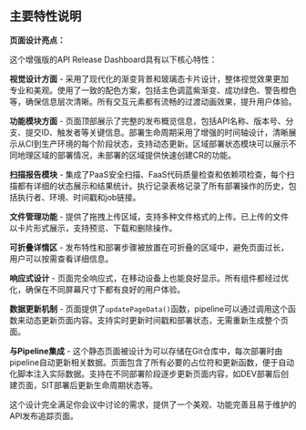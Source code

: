 ## 主要特性说明

**页面设计亮点：**

这个增强版的API Release Dashboard具有以下核心特性：

**视觉设计方面** - 采用了现代化的渐变背景和玻璃态卡片设计，整体视觉效果更加专业和美观。使用了一致的配色方案，包括主色调蓝紫渐变、成功绿色、警告橙色等，确保信息层次清晰。所有交互元素都有流畅的过渡动画效果，提升用户体验。

**功能模块方面** - 页面顶部展示了完整的发布概览信息，包括API名称、版本号、分支、提交ID、触发者等关键信息。部署生命周期采用了增强的时间轴设计，清晰展示从CI到生产环境的每个阶段状态，支持动态更新。区域部署状态模块可以展示不同地理区域的部署情况，未部署的区域提供快速创建CR的功能。

**扫描报告模块** - 集成了PaaS安全扫描、FaaS代码质量检查和依赖项检查，每个扫描都有详细的状态展示和结果统计。执行记录表格记录了所有部署操作的历史，包括执行者、环境、时间戳和job链接。

**文件管理功能** - 提供了拖拽上传区域，支持多种文件格式的上传。已上传的文件以卡片形式展示，支持预览、下载和删除操作。

**可折叠详情区** - 发布特性和部署步骤被放置在可折叠的区域中，避免页面过长，用户可以按需查看详细信息。

**响应式设计** - 页面完全响应式，在移动设备上也能良好显示。所有组件都经过优化，确保在不同屏幕尺寸下都有良好的用户体验。

**数据更新机制** - 页面提供了`updatePageData()`函数，pipeline可以通过调用这个函数来动态更新页面内容。支持实时更新时间戳和部署状态，无需重新生成整个页面。

**与Pipeline集成** - 这个静态页面被设计为可以存储在Git仓库中，每次部署时由pipeline自动更新相关数据。页面包含了所有必要的占位符和更新函数，便于自动化脚本注入实际数据。支持在不同部署阶段逐步更新页面内容，如DEV部署后创建页面，SIT部署后更新生命周期状态等。

这个设计完全满足你会议中讨论的需求，提供了一个美观、功能完善且易于维护的API发布追踪页面。